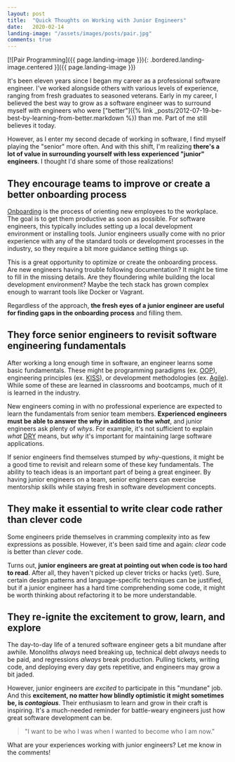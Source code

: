 ```yaml
---
layout: post
title:  "Quick Thoughts on Working with Junior Engineers"
date:   2020-02-14
landing-image: "/assets/images/posts/pair.jpg"
comments: true
---
```


[![Pair Programming]({{ page.landing-image }}){: .bordered.landing-image.centered }]({{ page.landing-image }})

It's been eleven years since I began my career as a professional software engineer. I've worked alongside others with various levels of experience, ranging from fresh graduates to seasoned veterans. Early in my career, I believed the best way to grow as a software engineer was to surround myself with engineers who were ["better"]({% link _posts/2012-07-19-be-best-by-learning-from-better.markdown %}) than me. Part of me still believes it today.

However, as I enter my second decade of working in software, I find myself playing the "senior" more often. And with this shift, I'm realizing **there's a lot of value in surrounding yourself with less experienced "junior" engineers**. I thought I'd share some of those realizations!

## They encourage teams to improve or create a better onboarding process

[Onboarding](https://en.wikipedia.org/wiki/Onboarding) is the process of orienting new employees to the workplace. The goal is to get them productive as soon as possible. For software engineers, this typically includes setting up a local development environment or installing tools. Junior engineers usually come with no prior experience with any of the standard tools or development processes in the industry, so they require a bit more guidance setting things up.

This is a great opportunity to optimize or create the onboarding process. Are new engineers having trouble following documentation? It might be time to fill in the missing details. Are they floundering while building the local development environment? Maybe the tech stack has grown complex enough to warrant tools like Docker or Vagrant.

Regardless of the approach, **the fresh eyes of a junior engineer are useful for finding gaps in the onboarding process** and filling them.

## They force senior engineers to revisit software engineering fundamentals

After working a long enough time in software, an engineer learns some basic fundamentals. These might be programming paradigms (ex. [OOP](https://en.wikipedia.org/wiki/Object-oriented_programming)), engineering principles (ex. [KISS](https://en.wikipedia.org/wiki/KISS_principle)), or development methodologies (ex. [Agile](https://en.wikipedia.org/wiki/Agile_software_development)). While some of these are learned in classrooms and bootcamps, much of it is learned in the industry.

New engineers coming in with no professional experience are expected to learn the fundamentals from senior team members. **Experienced engineers must be able to answer the _why_ in addition to the _what_**, and junior engineers ask plenty of _whys_. For example, it's not sufficient to explain _what_ [DRY](https://en.wikipedia.org/wiki/Don%27t_repeat_yourself) means, but _why_ it's important for maintaining large software applications.

If senior engineers find themselves stumped by _why_-questions, it might be a good time to revisit and relearn some of these key fundamentals. The ability to teach ideas is an important part of being a great engineer. By having junior engineers on a team, senior engineers can exercise mentorship skills while staying fresh in software development concepts.

## They make it essential to write clear code rather than clever code

Some engineers pride themselves in cramming complexity into as few expressions as possible. However, it's been said time and again: _clear_ code is better than _clever_ code.

Turns out, **junior engineers are great at pointing out when code is too hard to read**. After all, they haven't picked up clever tricks or hacks (yet). Sure, certain design patterns and language-specific techniques can be justified, but if a junior engineer has a hard time comprehending some code, it might be worth thinking about refactoring it to be more understandable.

## They re-ignite the excitement to grow, learn, and explore

The day-to-day life of a tenured software engineer gets a bit mundane after awhile. Monoliths _always_ need breaking up, technical debt _always_ needs to be paid, and regressions _always_ break production. Pulling tickets, writing code, and deploying every day gets repetitive, and engineers may grow a bit jaded.

However, junior engineers are _excited_ to participate in this "mundane" job. And this **excitement, no matter how blindly optimistic it might sometimes be, is _contagious_**. Their enthusiasm to learn and grow in their craft is inspiring. It's a much-needed reminder for battle-weary engineers just how great software development can be.

> "I want to be who I was when I wanted to become who I am now."

What are your experiences working with junior engineers? Let me know in the comments!
